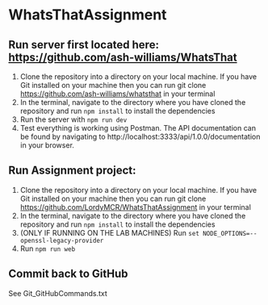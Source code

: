 # WhatsThatAssignment

## Run server first located here: https://github.com/ash-williams/WhatsThat
1. Clone the repository into a directory on your local machine. If you have Git installed on your machine then you can run git clone https://github.com/ash-williams/whatsthat in your terminal
2. In the terminal, navigate to the directory where you have cloned the repository and run `npm install` to install the dependencies
3. Run the server with `npm run dev`
4. Test everything is working using Postman. The API documentation can be found by navigating to http://localhost:3333/api/1.0.0/documentation in your browser.

## Run Assignment project:
1. Clone the repository into a directory on your local machine. If you have Git installed on your machine then you can run git clone https://github.com/LordyMCR/WhatsThatAssignment in your terminal
2. In the terminal, navigate to the directory where you have cloned the repository and run `npm install` to install the dependencies
3. (ONLY IF RUNNING ON THE LAB MACHINES) Run `set NODE_OPTIONS=--openssl-legacy-provider`
4. Run `npm run web`

## Commit back to GitHub
See Git_GitHubCommands.txt
